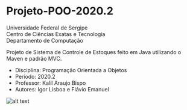 # Projeto-POO-2020.2

Universidade Federal de Sergipe <br/>
Centro de Ciências Exatas e Tecnologia <br/>
Departamento de Computação <br/>

Projeto de Sistema de Controle de Estoques feito em Java utilizando o Maven e padrão MVC.

* Disciplina: Programação Orientada a Objetos <br/>
* Período: 2020.2 <br/>
* Professor: Kalil Araujo Bispo <br/>
* Autores: Igor Lisboa e Flávio Emanuel <br/>

![alt text](https://github.com/lisboaigor/Projeto-POO-2020.2/blob/main/Capture.PNG?raw=true)
